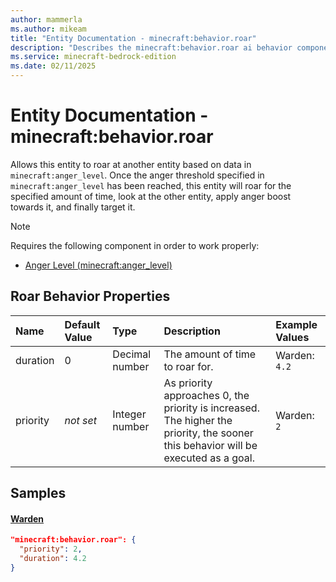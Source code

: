 ```yaml
---
author: mammerla
ms.author: mikeam
title: "Entity Documentation - minecraft:behavior.roar"
description: "Describes the minecraft:behavior.roar ai behavior component"
ms.service: minecraft-bedrock-edition
ms.date: 02/11/2025 
---
```


# Entity Documentation - minecraft:behavior.roar

Allows this entity to roar at another entity based on data in `minecraft:anger_level`. Once the anger threshold specified in `minecraft:anger_level` has been reached, this entity will roar for the specified amount of time, look at the other entity, apply anger boost towards it, and finally target it.

> [!Note]
> Requires the following component in order to work properly:
> 
> * [Anger Level (minecraft:anger_level)](../EntityComponents/minecraftComponent_anger_level.md)
> 

## Roar Behavior Properties

|Name       |Default Value |Type |Description |Example Values |
|:----------|:-------------|:----|:-----------|:------------- |
| duration | 0 | Decimal number | The amount of time to roar for. | Warden: `4.2` | 
| priority | *not set* | Integer number | As priority approaches 0, the priority is increased. The higher the priority, the sooner this behavior will be executed as a goal. | Warden: `2` | 

## Samples

#### [Warden](https://github.com/Mojang/bedrock-samples/tree/preview/behavior_pack/entities/warden.json)


```json
"minecraft:behavior.roar": {
  "priority": 2,
  "duration": 4.2
}
```
